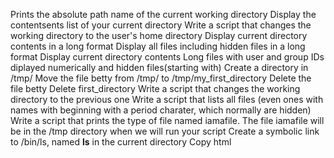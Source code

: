 Prints the absolute path name of the current working directory
Display the contentsents list of your current directory
Write a script that changes the working directory to the user's home directory
Display current directory contents in a long format
Display all files including hidden files in a long format
Display current directory contents Long files with user and group IDs diplayed numerically and hidden files(starting with)
Create a directory in /tmp/
Move the file betty from /tmp/ to /tmp/my_first_directory
Delete the file betty
Delete first_directory
Write a script that changes the working directory to the previous one
Write a script that lists all files (even ones with names with beginning with a period charater, which normally are hidden)
Write a script that prints the type of file named iamafile. The file iamafile will be in the /tmp directory when we will run your script
Create a symbolic link to /bin/ls, named __ls__ in the current directory
Copy html 
